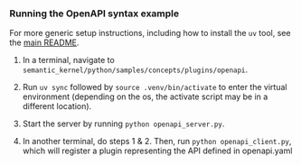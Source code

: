 ### Running the OpenAPI syntax example

For more generic setup instructions, including how to install the `uv` tool, see
the [main README](../../../../DEV_SETUP.md).

1. In a terminal, navigate to `semantic_kernel/python/samples/concepts/plugins/openapi`.

2. Run `uv sync` followed by `source .venv/bin/activate` to enter the virtual environment (depending on the os, the
   activate script may be in a different location).

3. Start the server by running `python openapi_server.py`.

4. In another terminal, do steps 1 & 2. Then, run `python openapi_client.py`, which will register a plugin representing the API defined in openapi.yaml
